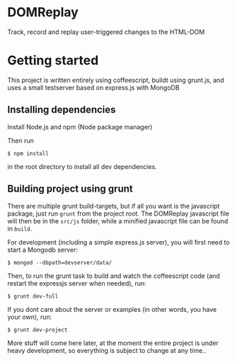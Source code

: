 # DOMReplay
Track, record and replay user-triggered changes to the HTML-DOM


# Getting started

This project is written entirely using coffeescript, buildt using grunt.js, and uses a small testserver based on
express.js with MongoDB

## Installing dependencies
Install Node.js and npm (Node package manager)

Then run

`$ npm install`

in the root directory to install all dev dependencies.

## Building project using grunt
There are multiple grunt build-targets, but if all you want is the javascript package, just run `grunt` from the project root.
The DOMReplay javascript file will then be in the `src/js` folder, while a minified javascript file can be found in `build`.

For development (including a simple express.js server), you will first need to start a Mongodb server:

`$ mongod --dbpath=devserver/data/`

Then, to run the grunt task to build and watch the coffeescript code (and restart the expressjs server when needed), run:

`$ grunt dev-full`

If you dont care about the server or examples (in other words, you have your own), run:

`$ grunt dev-project`

More stuff will come here later, at the moment the entire project is under heavy development, so everything is subject to change at any time..